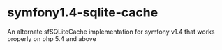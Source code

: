 symfony1.4-sqlite-cache
=======================

An alternate sfSQLiteCache implementation for symfony v1.4 that works properly on php 5.4 and above
